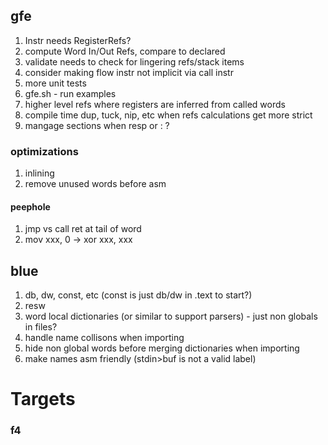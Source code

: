 ## gfe

1. Instr needs RegisterRefs?
1. compute Word In/Out Refs, compare to declared
1. validate needs to check for lingering refs/stack items
1. consider making flow instr not implicit via call instr
1. more unit tests
1. gfe.sh - run examples
1. higher level refs where registers are inferred from called words
1. compile time dup, tuck, nip, etc when refs calculations get more strict
1. mangage sections when resp or : ?

### optimizations

1. inlining
1. remove unused words before asm

#### peephole

1. jmp vs call ret at tail of word
1. mov xxx, 0 -> xor xxx, xxx

## blue

1. db, dw, const, etc (const is just db/dw in .text to start?)
1. resw
1. word local dictionaries (or similar to support parsers) - just non globals in files?
1. handle name collisons when importing
1. hide non global words before merging dictionaries when importing
1. make names asm friendly (stdin>buf is not a valid label)

# Targets

### f4

